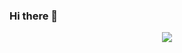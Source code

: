 ### Hi there 👋
<!--
## I'm a backend developer and M.sc of computer networks at Urmia University Of Iran
## $programmer = "A machine that turns coffee into the code";
I'm working on my dream project whole time./

 <img src="https://komarev.com/ghpvc/?username=milwad-dev" alt=milwad-dev /> 
[![Linkedin Badge](https://img.shields.io/badge/-Milwad%20Dev-0072b1?style=flat&logo=Linkedin&logoColor=white&link=https://www.linkedin.com/in/milwad-khosravi-26a355230/)](https://www.linkedin.com/in/milwad-khosravi-26a355230/)
[![Gmail Badge](https://img.shields.io/badge/-milwad.dev@gmail.com-c14438?style=flat&logo=Gmail&logoColor=white&link=mailto:milwad.dev@gmail.com)](mailto:milwad.dev@gmail.com)
[![Telegram Badge](https://img.shields.io/badge/-Telegram-blue?style=flat&logo=telegram&logoColor=white&link=https://t.me/milwad84dev/)](https://t.me/milwad84dev/)

<strong>
 I had an account before and now it is deactivated and this is my main account !
https://github.com/miladev-ent
 </strong>



## 💜infinity things for me
 -->
<p align="center">
  <a href="https://skillicons.dev">
    <img src="https://skillicons.dev/icons?i=php,mysql,laravel,regex,vscode,git,github,stackoverflow,linkedin,tailwindcss,js" />
  </a>
</p>
<!--
<p align="center">
  <a href="https://skillicons.dev">
    <img src="https://skillicons.dev/icons?i=tailwindcss,sass,js,nodejs,alpinejs" />
  </a>
</p>
<p align="center">
  <a href="https://skillicons.dev">
    <img src="https://skillicons.dev/icons?i=flutter,dart,idea" />
  </a>
</p>
<p align="center">
  <a href="https://skillicons.dev">
    <img src="https://skillicons.dev/icons?i=linux,py,tensorflow" />
  </a>
</p>
<p align="center">
  <a href="https://skillicons.dev">
    <img src="https://skillicons.dev/icons?i=linkedin" />
  </a>
</p>
 [![My Skills](https://skillicons.dev/icons?i=php,mysql,laravel,regex,vscode,git,github,stackoverflow)](https://skillicons.dev)
[![My Skills](https://skillicons.dev/icons?i=tailwindcss,sass,js,alpinejs)](https://skillicons.dev)
[![My Skills](https://skillicons.dev/icons?i=flutter,dart,idea)](https://skillicons.dev)
[![My Skills](https://skillicons.dev/icons?i=linux,py,tensorflow)](https://skillicons.dev) -->

<!-- [![My Skills](https://skillicons.dev/icons?i=html,css,javascript,alpinejs,nodejs,bootstrap,tailwindcss&perline=7)](https://skillicons.dev)
[![My Skills](https://skillicons.dev/icons?i=php,mysql,python&perline=3)](https://skillicons.dev)
[![My Skills](https://skillicons.dev/icons?i=laravel,vscode&perline=2)](https://skillicons.dev)
[![My Skills](https://skillicons.dev/icons?i=git,github,instagram,linkedin,twitter,discord&perline=6)](https://skillicons.dev) -->

<!--
**moham7dreza/moham7dreza** is a ✨ _special_ ✨ repository because its `README.md` (this file) appears on your GitHub profile.

Here are some ideas to get you started:

- 🔭 I’m currently working on ...
- 🌱 I’m currently learning ...
- 👯 I’m looking to collaborate on ...
- 🤔 I’m looking for help with ...
- 💬 Ask me about ...
- 📫 How to reach me: ...
- 😄 Pronouns: ...
- ⚡ Fun fact: ...
-->
